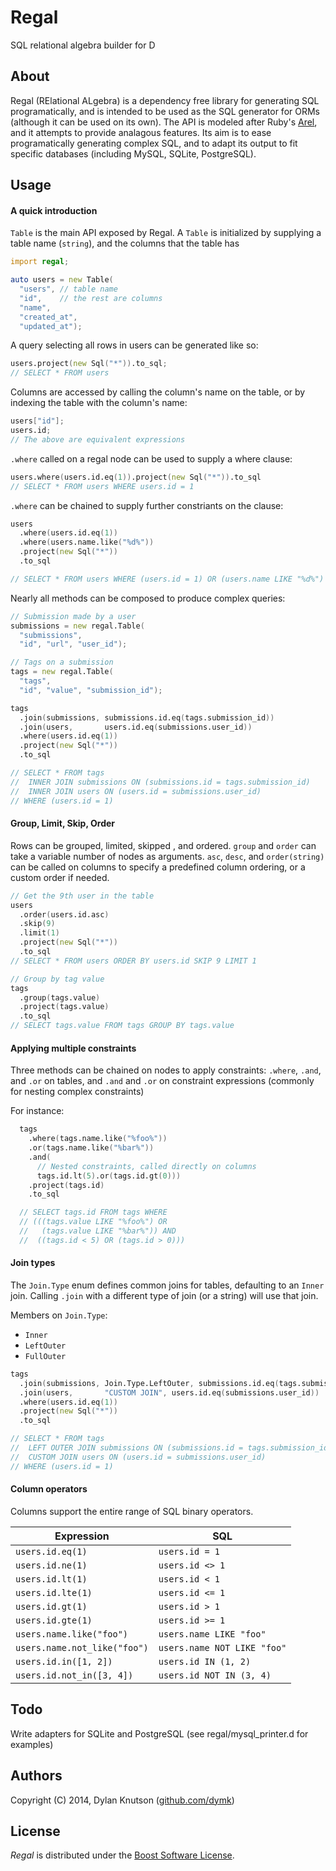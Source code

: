 Regal
=====
SQL relational algebra builder for D

About
-----
Regal (RElational ALgebra) is a dependency free library for generating SQL programatically,
and is intended to be used as the SQL generator for ORMs (although it can
be used on its own). The API is modeled after Ruby's [Arel](https://github.com/rails/arel),
and it attempts to provide analagous features. Its aim is to ease programatically
generating complex SQL, and to adapt its output to fit specific databases (including MySQL, SQLite, PostgreSQL).

Usage
-----

#### A quick introduction

`Table` is the main API exposed by Regal. A `Table` is initialized by supplying a
table name (`string`), and the columns that the table has

```d
import regal;

auto users = new Table(
  "users", // table name
  "id",    // the rest are columns
  "name",
  "created_at",
  "updated_at");
```

A query selecting all rows in users can be generated like so:
```d
users.project(new Sql("*")).to_sql;
// SELECT * FROM users
```

Columns are accessed by calling the column's name on the table, or by
indexing the table with the column's name:

```d
users["id"];
users.id;
// The above are equivalent expressions
```

`.where` called on a regal node can be used to supply a where clause:
```d
users.where(users.id.eq(1)).project(new Sql("*")).to_sql
// SELECT * FROM users WHERE users.id = 1
```

`.where` can be chained to supply further constriants on the clause:
```d
users
  .where(users.id.eq(1))
  .where(users.name.like("%d%"))
  .project(new Sql("*"))
  .to_sql

// SELECT * FROM users WHERE (users.id = 1) OR (users.name LIKE "%d%")
```

Nearly all methods can be composed to produce complex queries:
```d
// Submission made by a user
submissions = new regal.Table(
  "submissions",
  "id", "url", "user_id");

// Tags on a submission
tags = new regal.Table(
  "tags",
  "id", "value", "submission_id");

tags
  .join(submissions, submissions.id.eq(tags.submission_id))
  .join(users,       users.id.eq(submissions.user_id))
  .where(users.id.eq(1))
  .project(new Sql("*"))
  .to_sql

// SELECT * FROM tags
//  INNER JOIN submissions ON (submissions.id = tags.submission_id)
//  INNER JOIN users ON (users.id = submissions.user_id)
// WHERE (users.id = 1)
```

#### Group, Limit, Skip, Order
Rows can be grouped, limited, skipped , and ordered. `group` and `order` can take
a variable number of nodes as arguments. `asc`, `desc`, and `order(string)` can be
called on columns to specify a predefined column ordering, or a custom order if needed.

```d
// Get the 9th user in the table
users
  .order(users.id.asc)
  .skip(9)
  .limit(1)
  .project(new Sql("*"))
  .to_sql
// SELECT * FROM users ORDER BY users.id SKIP 9 LIMIT 1
```

```d
// Group by tag value
tags
  .group(tags.value)
  .project(tags.value)
  .to_sql
// SELECT tags.value FROM tags GROUP BY tags.value
```

#### Applying multiple constraints
Three methods can be chained on nodes to apply constraints: `.where`, `.and`, and `.or`
on tables, and `.and` and `.or` on constraint expressions (commonly for nesting complex constraints)

For instance:
```d
  tags
    .where(tags.name.like("%foo%"))
    .or(tags.name.like("%bar%"))
    .and(
      // Nested constraints, called directly on columns
      tags.id.lt(5).or(tags.id.gt(0)))
    .project(tags.id)
    .to_sql

  // SELECT tags.id FROM tags WHERE
  // (((tags.value LIKE "%foo%") OR
  //   (tags.value LIKE "%bar%")) AND
  //  ((tags.id < 5) OR (tags.id > 0)))
```

#### Join types
The `Join.Type` enum defines common joins for tables, defaulting to an `Inner` join.
Calling `.join` with a different type of join (or a string) will use that join.

Members on `Join.Type`:
 - `Inner`
 - `LeftOuter`
 - `FullOuter`

```d
tags
  .join(submissions, Join.Type.LeftOuter, submissions.id.eq(tags.submission_id))
  .join(users,       "CUSTOM JOIN", users.id.eq(submissions.user_id))
  .where(users.id.eq(1))
  .project(new Sql("*"))
  .to_sql

// SELECT * FROM tags
//  LEFT OUTER JOIN submissions ON (submissions.id = tags.submission_id)
//  CUSTOM JOIN users ON (users.id = submissions.user_id)
// WHERE (users.id = 1)
```

#### Column operators
Columns support the entire range of SQL binary operators.

| Expression | SQL |
| -----------| ----|
| `users.id.eq(1)` | `users.id = 1` |
| `users.id.ne(1)` | `users.id <> 1` |
| `users.id.lt(1)` | `users.id < 1` |
| `users.id.lte(1)` | `users.id <= 1` |
| `users.id.gt(1)` | `users.id > 1` |
| `users.id.gte(1)` | `users.id >= 1` |
| `users.name.like("foo")` | `users.name LIKE "foo"` |
| `users.name.not_like("foo")` | `users.name NOT LIKE "foo"` |
| `users.id.in([1, 2])` | `users.id IN (1, 2)` |
| `users.id.not_in([3, 4])` | `users.id NOT IN (3, 4)` |

Todo
----
Write adapters for SQLite and PostgreSQL (see regal/mysql_printer.d for examples)

Authors
-------
Copyright (C) 2014, Dylan Knutson ([github.com/dymk](https://github.com/dymk/))

License
-------
*Regal* is distributed under the [Boost Software License](http://www.boost.org/LICENSE_1_0.txt).
